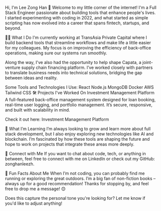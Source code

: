 Hi, I'm Lee Zong Han 👋
Welcome to my little corner of the internet! I'm a Full Stack Engineer passionate about building tools that enhance people's lives. I started experimenting with coding in 2022, and what started as simple scripting has now evolved into a career that spans fintech, startups, and beyond.

👨‍💻 What I Do
I'm currently working at TransAsia Private Capital where I build backend tools that streamline workflows and make life a little easier for my colleagues. My focus is on improving the efficiency of back-office operations, making sure our systems run smoothly.

Along the way, I've also had the opportunity to help shape Capata, a joint-venture supply chain financing platform. I’ve worked closely with partners to translate business needs into technical solutions, bridging the gap between ideas and reality.

Some Tools and Technologies I Use:
React
Node.js
MongoDB
Docker
AWS
Tailwind CSS
🛠 Projects I've Worked On
Investment Management Platform
A full-featured back-office management system designed for loan booking, real-time user logging, and portfolio management. It’s secure, responsive, and built with scalability in mind.

Check it out here: Investment Management Platform

🌱 What I’m Learning
I’m always looking to grow and learn more about full stack development, but I also enjoy exploring new technologies like AI and blockchain. I’m fascinated by how these tools are shaping the future and hope to work on projects that integrate these areas more deeply.

🔗 Connect with Me
If you want to chat about code, tech, or anything in between, feel free to connect with me on LinkedIn or check out my GitHub: zonghanleezh.

🎯 Fun Facts About Me
When I’m not coding, you can probably find me running or exploring the great outdoors.
I’m a big fan of non-fiction books – always up for a good recommendation!
Thanks for stopping by, and feel free to drop me a message! 😊

Does this capture the personal tone you're looking for? Let me know if you'd like to adjust anything!
